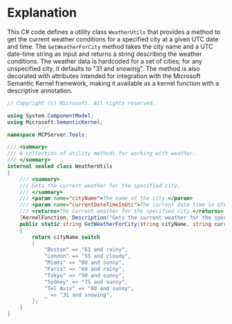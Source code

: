 # Explanation
This C# code defines a utility class `WeatherUtils` that provides a method to get the current weather conditions for a specified city at a given UTC date and time. The `GetWeatherForCity` method takes the city name and a UTC date-time string as input and returns a string describing the weather conditions. The weather data is hardcoded for a set of cities; for any unspecified city, it defaults to "31 and snowing". The method is also decorated with attributes intended for integration with the Microsoft Semantic Kernel framework, making it available as a kernel function with a descriptive annotation.

```csharp
// Copyright (c) Microsoft. All rights reserved.

using System.ComponentModel;
using Microsoft.SemanticKernel;

namespace MCPServer.Tools;

/// <summary>
/// A collection of utility methods for working with weather.
/// </summary>
internal sealed class WeatherUtils
{
    /// <summary>
    /// Gets the current weather for the specified city.
    /// </summary>
    /// <param name="cityName">The name of the city.</param>
    /// <param name="currentDateTimeInUtc">The current date time in UTC.</param>
    /// <returns>The current weather for the specified city.</returns>
    [KernelFunction, Description("Gets the current weather for the specified city and specified date time.")]
    public static string GetWeatherForCity(string cityName, string currentDateTimeInUtc)
    {
        return cityName switch
        {
            "Boston" => "61 and rainy",
            "London" => "55 and cloudy",
            "Miami" => "80 and sunny",
            "Paris" => "60 and rainy",
            "Tokyo" => "50 and sunny",
            "Sydney" => "75 and sunny",
            "Tel Aviv" => "80 and sunny",
            _ => "31 and snowing",
        };
    }
}
```

